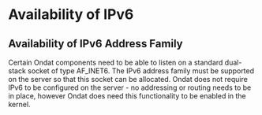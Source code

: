 # Availability of IPv6

## Availability of IPv6 Address Family
Certain Ondat components need to be able to listen on a standard
dual-stack socket of type AF_INET6. The IPv6 address family must be supported
on the server so that this socket can be allocated. Ondat does not require
IPv6 to be configured on the server - no addressing or routing needs to be in
place, however Ondat does need this functionality to be enabled in the
kernel.